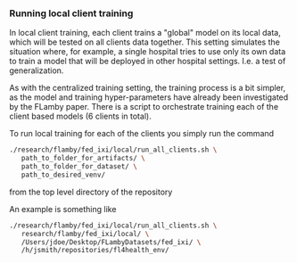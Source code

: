 ### Running local client training

In local client training, each client trains a "global" model on its local data, which will be tested on all clients data together. This setting simulates the situation where, for example, a single hospital tries to use only its own data to train a model that will be deployed in other hospital settings. I.e. a test of generalization.

As with the centralized training setting, the training process is a bit simpler, as the model and training hyper-parameters have already been investigated by the FLamby paper. There is a script to orchestrate training each of the client based models (6 clients in total).

To run local training for each of the clients you simply run the command

```bash
./research/flamby/fed_ixi/local/run_all_clients.sh \
   path_to_folder_for_artifacts/ \
   path_to_folder_for_dataset/ \
   path_to_desired_venv/
```

from the top level directory of the repository

An example is something like
```bash
./research/flamby/fed_ixi/local/run_all_clients.sh \
   research/flamby/fed_ixi/local/ \
   /Users/jdoe/Desktop/FLambyDatasets/fed_ixi/ \
   /h/jsmith/repositories/fl4health_env/
```
